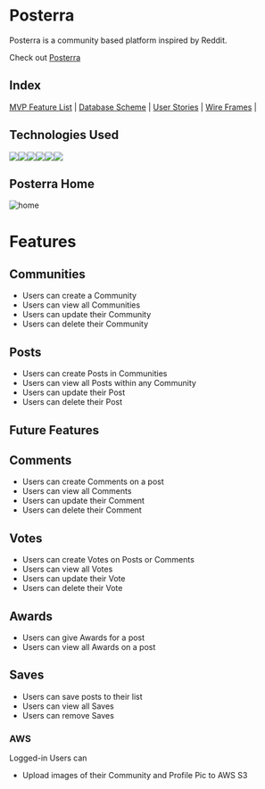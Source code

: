 # Posterra
      
Posterra is a community based platform inspired by Reddit.

Check out [Posterra]((https://pos-terra.onrender.com/))

## Index

[MVP Feature List](https://github.com/RyanFullStack/posterra/wiki/MVP-Feature-List) |
[Database Scheme](https://github.com/RyanFullStack/posterra/wiki/DB-Diagram) |
[User Stories](https://github.com/RyanFullStack/posterra/wiki/User-Stories) |
[Wire Frames](https://github.com/RyanFullStack/posterra/wiki/Wireframes) |

## Technologies Used
![](https://img.shields.io/badge/JavaScript-323330?style=for-the-badge&logo=javascript&logoColor=F7DF1E)![](https://img.shields.io/badge/Python-FFD43B?style=for-the-badge&logo=python&logoColor=blue)![](https://img.shields.io/badge/React-20232A?style=for-the-badge&logo=react&logoColor=61DAFB)![](https://img.shields.io/badge/Redux-593D88?style=for-the-badge&logo=redux&logoColor=white)![](https://img.shields.io/badge/Flask-000000?style=for-the-badge&logo=flask&logoColor=white)![](https://img.shields.io/badge/PostgreSQL-316192?style=for-the-badge&logo=postgresql&logoColor=white)

## Posterra Home
![home](https://ryanerickson.netlify.app/images/Posterra.png)


# Features 

## Communities
* Users can create a Community
* Users can view all Communities
* Users can update their Community
* Users can delete their Community

## Posts
* Users can create Posts in Communities
* Users can view all Posts within any Community
* Users can update their Post
* Users can delete their Post


## Future Features

## Comments
* Users can create Comments on a post
* Users can view all Comments
* Users can update their Comment
* Users can delete their Comment

## Votes
* Users can create Votes on Posts or Comments
* Users can view all Votes
* Users can update their Vote
* Users can delete their Vote

## Awards
* Users can give Awards for a post
* Users can view all Awards on a post

## Saves
* Users can save posts to their list
* Users can view all Saves
* Users can remove Saves


### AWS
Logged-in Users can
* Upload images of their Community and Profile Pic to AWS S3
